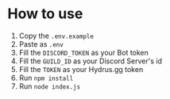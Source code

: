 # How to use

1. Copy the `.env.example`
2. Paste as `.env`
3. Fill the `DISCORD_TOKEN` as your Bot token
4. Fill the `GUILD_ID` as your Discord Server's id
5. Fill the `TOKEN` as your Hydrus.gg token
6. Run `npm install` 
7. Run `node index.js`
